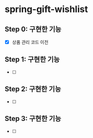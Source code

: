 # spring-gift-wishlist

## Step 0: 구현한 기능

* [X] 상품 관리 코드 이전

## Step 1: 구현한 기능

* [ ] 

## Step 2: 구현한 기능

* [ ]

## Step 3: 구현한 기능

* [ ]
